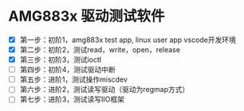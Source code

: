 # AMG883x 驱动测试软件

- [x] 第一步：初阶1，amg883x test app, linux user app vscode开发环境
- [x] 第二步：初阶2，测试read，write，open，release
- [x] 第三步：初阶3，测试ioctl
- [ ] 第四步：初阶4，测试驱动中断
- [ ] 第五步：进阶1，测试操作miscdev
- [ ] 第六步：进阶2，测试读写驱动（驱动为regmap方式）
- [ ] 第七步：进阶3，测试读写IIO框架
